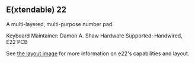 E(xtendable) 22
---------------

A multi-layered, multi-purpose number pad.

Keyboard Maintainer: Damon A. Shaw
Hardware Supported: Handwired, E22 PCB

See [the layout image](https://i.imgur.com/SHoryxP.png) for more information on e22's capabilities and layout.
